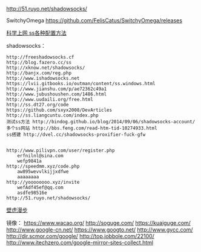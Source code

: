 http://51.ruyo.net/shadowsocks/

SwitchyOmega
	https://github.com/FelisCatus/SwitchyOmega/releases

[科学上网 ss各种配置方法](http://www.jianshu.com/notebooks/1387861/latest)

shadowsocks：

	http://freeshadowsocks.cf
	http://blog.fazero.cc/ss
	http://xknow.net/shadowsocks/
	http://banjx.com/reg.php
	http://www.ishadowsocks.net
	https://lvii.gitbooks.io/outman/content/ss.windows.html
	http://www.jianshu.com/p/ae72362c49a1
	http://www.jubushoushen.com/1486.html
	http://www.uudaili.org/free.html
	http://ss.dt27.org/code
	https://github.com/sxyx2008/DevArticles
	http://ss.liangcuntu.com/index.php
	测试ss方法 http://bindog.github.io/blog/2014/09/06/shadowsocks-account/
	多个ss网站 http://bbs.feng.com/read-htm-tid-10274933.html
	ss搭建 http://dvel.cc/shadowsocks-proxifier-fuck-gfw


	http://www.pilivpn.com/user/register.php
		erfnilnl@sina.com
		wefp9841a
	http://speedmm.xyz/code.php
		aw895wevvlkijjxdfwe
		aaaaaaaa
	http://yoooooooo.xyz/invite
		wefAdf45ef@qq.com
		asdfe98516e
	http://51.ruyo.net/shadowsocks/	
	
[壁虎漫步](http://www.liu16.com/post/524.html)



















镜像：
	https://www.wacao.org/
	http://soguge.com/
	https://kuaiguge.com/
	http://www.google-cn.net/
	https://www.googto.net/
	http://www.gycc.com/
	http://dir.scmor.com/google/
	http://top.jobbole.com/22100/
	http://www.itechzero.com/google-mirror-sites-collect.html
